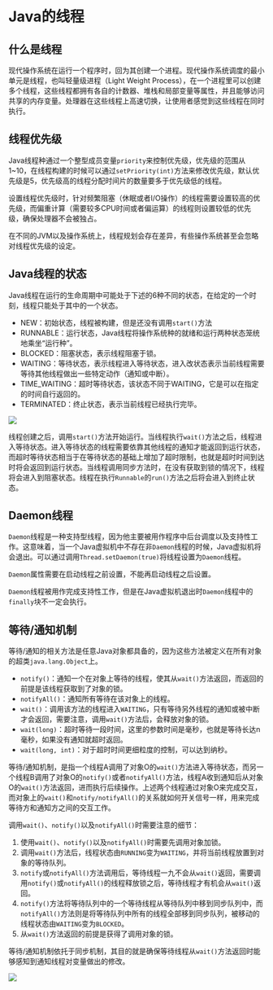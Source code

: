 # Java的线程

## 什么是线程

现代操作系统在运行一个程序时，回为其创建一个进程。现代操作系统调度的最小单元是线程，也叫轻量级进程（Light Weight Process），在一个进程里可以创建多个线程，这些线程都拥有各自的计数器、堆栈和局部变量等属性，并且能够访问共享的内存变量。处理器在这些线程上高速切换，让使用者感觉到这些线程在同时执行。

## 线程优先级

Java线程种通过一个整型成员变量`priority`来控制优先级，优先级的范围从1~10，在线程构建的时候可以通过`setPriority(int)`方法来修改优先级，默认优先级是5，优先级高的线程分配时间片的数量要多于优先级低的线程。

设置线程优先级时，针对频繁阻塞（休眠或者I/O操作）的线程需要设置较高的优先级，而偏重计算（需要较多CPU时间或者偏运算）的线程则设置较低的优先级，确保处理器不会被独占。

在不同的JVM以及操作系统上，线程规划会存在差异，有些操作系统甚至会忽略对线程优先级的设定。


## Java线程的状态

Java线程在运行的生命周期中可能处于下述的6种不同的状态，在给定的一个时刻，线程只能处于其中的一个状态。

* NEW：初始状态，线程被构建，但是还没有调用`start()`方法
* RUNNABLE：运行状态，Java线程将操作系统种的就绪和运行两种状态笼统地乘坐“运行种”。
* BLOCKED：阻塞状态，表示线程阻塞于锁。
* WAITING：等待状态，表示线程进入等待状态，进入改状态表示当前线程需要等待其他线程做出一些特定动作（通知或中断）。
* TIME_WAITING：超时等待状态，该状态不同于WAITING，它是可以在指定的时间自行返回的。
* TERMINATED：终止状态，表示当前线程已经执行完毕。

<img src="image/chapter_juc/dcb65e330fa6e993d53680574fb19507.png" />

线程创建之后，调用`start()`方法开始运行。当线程执行`wait()`方法之后，线程进入等待状态。进入等待状态的线程需要依靠其他线程的通知才能返回到运行状态，而超时等待状态相当于在等待状态的基础上增加了超时限制，也就是超时时间到达时将会返回到运行状态。当线程调用同步方法时，在没有获取到锁的情况下，线程将会进入到阻塞状态。线程在执行`Runnable`的`run()`方法之后将会进入到终止状态。

## Daemon线程

`Daemon`线程是一种支持型线程，因为他主要被用作程序中后台调度以及支持性工作。这意味着，当一个Java虚拟机中不存在非`Daemon`线程的时候，Java虚拟机将会退出。可以通过调用`Thread.setDaemon(true)`将线程设置为`Daemon`线程。

`Daemon`属性需要在启动线程之前设置，不能再启动线程之后设置。

`Daemon`线程被用作完成支持性工作，但是在Java虚拟机退出时`Daemon`线程中的`finally`块不一定会执行。

## 等待/通知机制

等待/通知的相关方法是任意Java对象都具备的，因为这些方法被定义在所有对象的超类`java.lang.Object`上。

* `notify()`：通知一个在对象上等待的线程，使其从`wait()`方法返回，而返回的前提是该线程获取到了对象的锁。
* `notifyAll()`：通知所有等待在该对象上的线程。
* `wait()`：调用该方法的线程进入`WAITING`，只有等待另外线程的通知或被中断才会返回，需要注意，调用`wait()`方法后，会释放对象的锁。
* `wait(long)`：超时等待一段时间，这里的参数时间是毫秒，也就是等待长达n毫秒，如果没有通知就超时返回。
* `wait(long, int)`：对于超时时间更细粒度的控制，可以达到纳秒。

等待/通知机制，是指一个线程A调用了对象O的`wait()`方法进入等待状态，而另一个线程B调用了对象O的`notify()`或者`notifyAll()`方法，线程A收到通知后从对象O的`wait()`方法返回，进而执行后续操作。上述两个线程通过对象O来完成交互，而对象上的`wait()`和`notify/notifyAll()`的关系就如何开关信号一样，用来完成等待方和通知方之间的交互工作。

调用`wait()`、`notify()`以及`notifyAll()`时需要注意的细节：

1. 使用`wait()`、`notify()`以及`notifyAll()`时需要先调用对象加锁。
2. 调用`wait()`方法后，线程状态由`RUNNING`变为`WAITING`，并将当前线程放置到对象的等待队列。
3. `notify`或`notifyAll()`方法调用后，等待线程一九不会从`wait()`返回，需要调用`notify()`或`notifyAll()`的线程释放锁之后，等待线程才有机会从`wait()`返回。
4. `notify()`方法将等待队列中的一个等待线程从等待队列中移到同步队列中，而`notifyAll()`方法则是将等待队列中所有的线程全部移到同步队列，被移动的线程状态由`WAITING`变为`BLOCKED`。
5. 从`wait()`方法返回的前提是获得了调用对象的锁。

等待/通知机制依托于同步机制，其目的就是确保等待线程从`wait()`方法返回时能够感知到通知线程对变量做出的修改。

<img src="image/chapter_juc/13c2d7795f0bfea057e2231407aa4b09.png" />